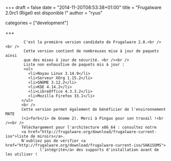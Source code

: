 
+++
draft = false
date = "2014-11-20T08:53:38+01:00"
title = "Frugalware 2.0rc1 (Rigel) est disponible !"
author = "ryuo"

categories = ["development"]

+++

			C'est la première version candidate de Frugalware 2.0.<br /><br />
			Cette version contient de nombreuses mise à jour de paquets ainsi 
			que des mises à jour de sécurité. <br /><br />
			Liste non exhaustive de paquets mis à jour : 
			<ul>
			  <li>Noyau Linux 3.14.9</li>
			  <li>Serveur XOrg 1.15.2</li>
			  <li>GNOME 3.12.2</li>
			  <li>KDE 4.14.2</li>
			  <li>LibreOffice 4.3.3.2</li>
			  <li>Mozilla Firefox 33.1</li>
		   </ul>
		   <br />
		   Cette version permet également de bénéficier de l'environnement MATE 
		   (<i>fork</i> de Gnome 2). Merci à Pingax pour son travail !<br /><br />
		   Téléchargement pour l'architecture x86_64 : consultez notre
		   <a href="http://frugalware.org/download/frugalware-current-iso">liste de miroirs</a>.
		   N'oubliez pas de vérifier <a href="http://frugalware.org/download/frugalware-current-iso/SHA1SUMS">
				   l'intégrité</a> des supports d'installation avant de les utiliser !
		   
   